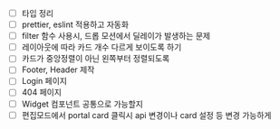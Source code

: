 - [ ] 타입 정리
- [ ] prettier, eslint 적용하고 자동화
- [ ] filter 함수 사용시, 드롭 모션에서 딜레이가 발생하는 문제
- [ ] 레이아웃에 따라 카드 개수 다르게 보이도록 하기
- [ ] 카드가 중앙정렬이 아닌 왼쪽부터 정렬되도록
- [ ] Footer, Header 제작
- [ ] Login 페이지
- [ ] 404 페이지
- [ ] Widget 컴포넌트 공통으로 가능할지
- [ ] 편집모드에서 portal card 클릭시 api 변경이나 card 설정 등 변경 가능하게